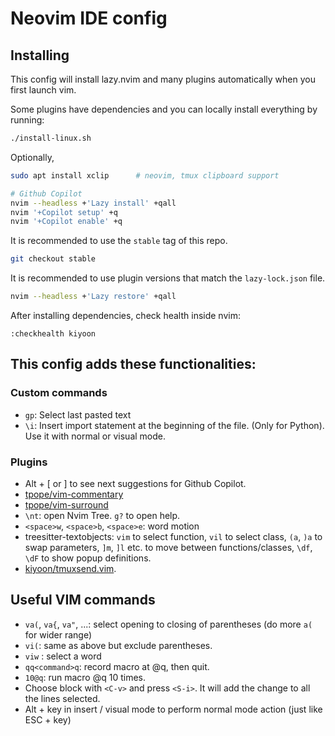 # Neovim IDE config

## Installing

This config will install lazy.nvim and many plugins automatically when you first launch vim.

Some plugins have dependencies and you can locally install everything by running:

```bash
./install-linux.sh
```

Optionally,

```bash
sudo apt install xclip		# neovim, tmux clipboard support

# Github Copilot
nvim --headless +'Lazy install' +qall
nvim '+Copilot setup' +q
nvim '+Copilot enable' +q
```

It is recommended to use the `stable` tag of this repo.

```bash
git checkout stable
```

It is recommended to use plugin versions that match the `lazy-lock.json` file.

```bash
nvim --headless +'Lazy restore' +qall
```

After installing dependencies, check health inside nvim:

```vim
:checkhealth kiyoon
```

## This config adds these functionalities:

### Custom commands

- `gp`: Select last pasted text
- `\i`: Insert import statement at the beginning of the file. (Only for Python). Use it with normal or visual mode.

### Plugins

- Alt + [ or ] to see next suggestions for Github Copilot.
- [tpope/vim-commentary](https://github.com/tpope/vim-commentary)
- [tpope/vim-surround](https://github.com/tpope/vim-surround)
- `\nt`: open Nvim Tree. `g?` to open help.
- `<space>w`, `<space>b`, `<space>e`: word motion
- treesitter-textobjects: `vim` to select function, `vil` to select class, `(a`, `)a` to swap parameters, `]m`, `]l` etc. to move between functions/classes, `\df`, `\dF` to show popup definitions.
- [kiyoon/tmuxsend.vim](https://github.com/kiyoon/tmuxsend.vim).

## Useful VIM commands

- `va(`, `va{`, `va"`, ...: select opening to closing of parentheses (do more `a(` for wider range)
- `vi(`: same as above but exclude parentheses.
- `viw` : select a word
- `qq<command>q`: record macro at @q, then quit.
- `10@q`: run macro @q 10 times.
- Choose block with `<C-v>` and press `<S-i>`. It will add the change to all the lines selected.
- Alt + key in insert / visual mode to perform normal mode action (just like ESC + key)
